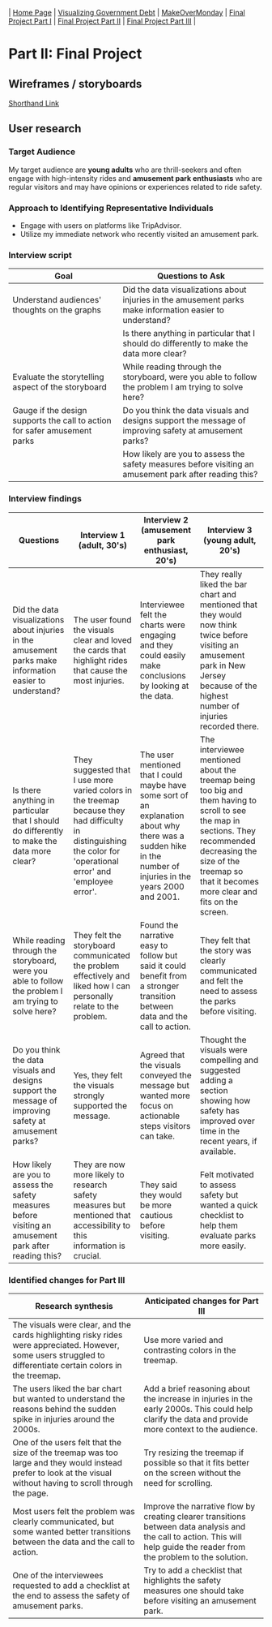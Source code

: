 | [Home Page](https://maitri-surti.github.io/maitri-surti-portfolio/) | [Visualizing Government Debt](https://maitri-surti.github.io/maitri-surti-portfolio/dataviz2) | [MakeOverMonday](https://maitri-surti.github.io/maitri-surti-portfolio/makeOverMonday) | [Final Project Part I](https://maitri-surti.github.io/maitri-surti-portfolio/final_project_MaitriSurti) | [Final Project Part II](https://maitri-surti.github.io/maitri-surti-portfolio/final_project_part2_MaitriSurti) | [Final Project Part III](https://maitri-surti.github.io/maitri-surti-portfolio/final_project_part3_MaitriSurti) |

# Part II: Final Project

## Wireframes / storyboards
[Shorthand Link](https://preview.shorthand.com/0IDLlkc0gsXE7KYi)

## User research 

### Target Audience
My target audience are **young adults** who are thrill-seekers and often engage with high-intensity rides and **amusement park enthusiasts** who are regular visitors and may have opinions or experiences related to ride safety. 

### Approach to Identifying Representative Individuals
- Engage with users on platforms like TripAdvisor.
- Utilize my immediate network who recently visited an amusement park.
  
### Interview script

| Goal                                     | Questions to Ask                                                                 |
|------------------------------------------|----------------------------------------------------------------------------------|
| Understand audiences' thoughts on the graphs | Did the data visualizations about injuries in the amusement parks make information easier to understand? |
|                                          | Is there anything in particular that I should do differently to make the data more clear? |
| Evaluate the storytelling aspect of the storyboard | While reading through the storyboard, were you able to follow the problem I am trying to solve here? |
| Gauge if the design supports the call to action for safer amusement parks | Do you think the data visuals and designs support the message of improving safety at amusement parks? |
|                                          | How likely are you to assess the safety measures before visiting an amusement park after reading this? |


### Interview findings

| Questions               | Interview 1 (adult, 30's)                          | Interview 2 (amusement park enthusiast, 20's)                          | Interview 3 (young adult, 20's)                          |
|------------------------- | ------------------------------------------------------- | ----------------------------------------------------------------------- | ------------------------------------------------------- |
| Did the data visualizations about injuries in the amusement parks make information easier to understand? | The user found the visuals clear and loved the cards that highlight rides that cause the most injuries. | Interviewee felt the charts were engaging and they could easily make conclusions by looking at the data. | They really liked the bar chart and mentioned that they would now think twice before visiting an amusement park in New Jersey because of the highest number of injuries recorded there. |
| Is there anything in particular that I should do differently to make the data more clear? | They suggested that I use more varied colors in the treemap because they had difficulty in distinguishing the color for 'operational error' and 'employee error'. | The user mentioned that I could maybe have some sort of an explanation about why there was a sudden hike in the number of injuries in the years 2000 and 2001. | The interviewee mentioned about the treemap being too big and them having to scroll to see the map in sections. They recommended decreasing the size of the treemap so that it becomes more clear and fits on the screen. |
| While reading through the storyboard, were you able to follow the problem I am trying to solve here? | They felt the storyboard communicated the problem effectively and liked how I can personally relate to the problem. | Found the narrative easy to follow but said it could benefit from a stronger transition between data and the call to action. | They felt that the story was clearly communicated and felt the need to assess the parks before visiting. |
| Do you think the data visuals and designs support the message of improving safety at amusement parks? | Yes, they felt the visuals strongly supported the message. | Agreed that the visuals conveyed the message but wanted more focus on actionable steps visitors can take. | Thought the visuals were compelling and suggested adding a section showing how safety has improved over time in the recent years, if available. |
| How likely are you to assess the safety measures before visiting an amusement park after reading this? | They are now more likely to research safety measures but mentioned that accessibility to this information is crucial. | They said they would be more cautious before visiting. | Felt motivated to assess safety but wanted a quick checklist to help them evaluate parks more easily. |


### Identified changes for Part III

| Research synthesis                       | Anticipated changes for Part III                                                |
|------------------------------------------|---------------------------------------------------------------------------------|
| The visuals were clear, and the cards highlighting risky rides were appreciated. However, some users struggled to differentiate certain colors in the treemap. | Use more varied and contrasting colors in the treemap. |
| The users liked the bar chart but wanted to understand the reasons behind the sudden spike in injuries around the 2000s. | Add a brief reasoning about the increase in injuries in the early 2000s. This could help clarify the data and provide more context to the audience. |
| One of the users felt that the size of the treemap was too large and they would instead prefer to look at the visual without having to scroll through the page. | Try resizing the treemap if possible so that it fits better on the screen without the need for scrolling. |
| Most users felt the problem was clearly communicated, but some wanted better transitions between the data and the call to action. | Improve the narrative flow by creating clearer transitions between data analysis and the call to action. This will help guide the reader from the problem to the solution. |
| One of the interviewees requested to add a checklist at the end to assess the safety of amusement parks. | Try to add a checklist that highlights the safety measures one should take before visiting an amusement park. |
